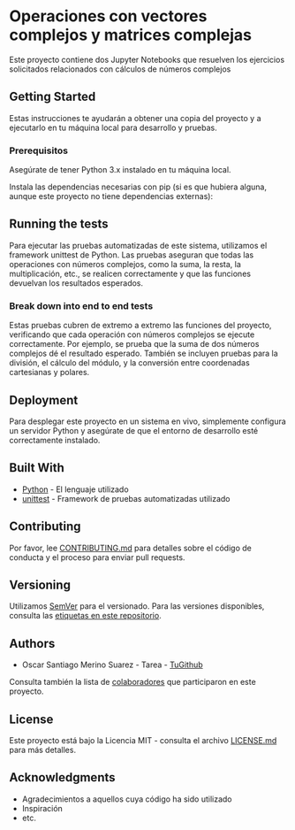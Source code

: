 # Operaciones con vectores complejos y matrices complejas

Este proyecto contiene dos Jupyter Notebooks que resuelven los ejercicios solicitados relacionados con cálculos de números complejos
## Getting Started

Estas instrucciones te ayudarán a obtener una copia del proyecto y a ejecutarlo en tu máquina local para desarrollo y pruebas.

### Prerequisitos

Asegúrate de tener Python 3.x instalado en tu máquina local.

Instala las dependencias necesarias con pip (si es que hubiera alguna, aunque este proyecto no tiene dependencias externas):

## Running the tests

Para ejecutar las pruebas automatizadas de este sistema, utilizamos el framework unittest de Python. Las pruebas aseguran que todas las operaciones con números complejos, como la suma, la resta, la multiplicación, etc., se realicen correctamente y que las funciones devuelvan los resultados esperados.

### Break down into end to end tests

Estas pruebas cubren de extremo a extremo las funciones del proyecto, verificando que cada operación con números complejos se ejecute correctamente. Por ejemplo, se prueba que la suma de dos números complejos dé el resultado esperado. También se incluyen pruebas para la división, el cálculo del módulo, y la conversión entre coordenadas cartesianas y polares.


## Deployment

Para desplegar este proyecto en un sistema en vivo, simplemente configura un servidor Python y asegúrate de que el entorno de desarrollo esté correctamente instalado.

## Built With

* [Python](https://www.python.org/) - El lenguaje utilizado
* [unittest](https://docs.python.org/3/library/unittest.html) - Framework de pruebas automatizadas utilizado

## Contributing

Por favor, lee [CONTRIBUTING.md](https://gist.github.com/PurpleBooth/b24679402957c63ec426) para detalles sobre el código de conducta y el proceso para enviar pull requests.

## Versioning

Utilizamos [SemVer](http://semver.org/) para el versionado. Para las versiones disponibles, consulta las [etiquetas en este repositorio](https://github.com/tu_usuario/calculo_numeros_complejos/tags).

## Authors

* Oscar Santiago Merino Suarez - Tarea - [TuGithub](https://github.com/tu_usuario)

Consulta también la lista de [colaboradores](https://github.com/tu_usuario/calculo_numeros_complejos/contributors) que participaron en este proyecto.

## License

Este proyecto está bajo la Licencia MIT - consulta el archivo [LICENSE.md](LICENSE.md) para más detalles.

## Acknowledgments

* Agradecimientos a aquellos cuya código ha sido utilizado
* Inspiración
* etc.